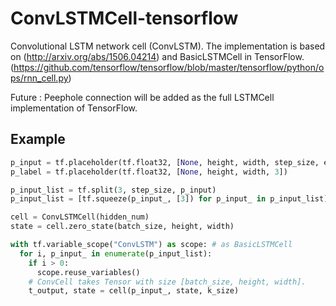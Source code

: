 # ConvLSTMCell-tensorflow
Convolutional LSTM network cell (ConvLSTM).
The implementation is based on (http://arxiv.org/abs/1506.04214) and BasicLSTMCell in TensorFlow. (https://github.com/tensorflow/tensorflow/blob/master/tensorflow/python/ops/rnn_cell.py)
 
Future : Peephole connection will be added as the full LSTMCell implementation of TensorFlow.

## Example
```python
p_input = tf.placeholder(tf.float32, [None, height, width, step_size, elem_size])
p_label = tf.placeholder(tf.float32, [None, height, width, 3])

p_input_list = tf.split(3, step_size, p_input)
p_input_list = [tf.squeeze(p_input_, [3]) for p_input_ in p_input_list]

cell = ConvLSTMCell(hidden_num)
state = cell.zero_state(batch_size, height, width)

with tf.variable_scope("ConvLSTM") as scope: # as BasicLSTMCell
  for i, p_input_ in enumerate(p_input_list):
    if i > 0: 
      scope.reuse_variables()
    # ConvCell takes Tensor with size [batch_size, height, width].
    t_output, state = cell(p_input_, state, k_size)
```
